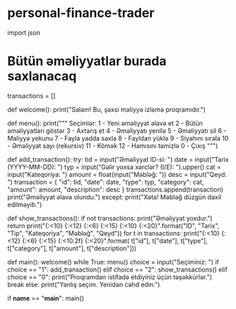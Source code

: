 # personal-finance-trader
import json

# Bütün əməliyyatlar burada saxlanacaq
transactions = []

def welcome():
    print("Salam! Bu, şəxsi maliyyə izləmə proqramıdır.")

def menu():
    print("""
Seçimlər:
1 - Yeni əməliyyat əlavə et
2 - Bütün əməliyyatları göstər
3 - Axtarış et
4 - Əməliyyatı yenilə
5 - Əməliyyatı sil
6 - Maliyyə yekunu
7 - Fayla yadda saxla
8 - Fayldan yüklə
9 - Siyahını sırala
10 - Əməliyyat sayı (rekursiv)
11 - Kömək
12 - Hamısını təmizlə
0 - Çıxış
""")

def add_transaction():
    try:
        tid = input("Əməliyyat ID-si: ")
        date = input("Tarix (YYYY-MM-DD): ")
        typ = input("Gəlir yoxsa xərclər? (I/E): ").upper()
        cat = input("Kateqoriya: ")
        amount = float(input("Məbləğ: "))
        desc = input("Qeyd: ")
        transaction = {
            "id": tid,
            "date": date,
            "type": typ,
            "category": cat,
            "amount": amount,
            "description": desc
        }
        transactions.append(transaction)
        print("Əməliyyat əlavə olundu.")
    except:
        print("Xəta! Məbləğ düzgün daxil edilməyib.")

def show_transactions():
    if not transactions:
        print("Əməliyyat yoxdur.")
        return
    print("{:<10} {:<12} {:<6} {:<15} {:<10} {:<20}".format("ID", "Tarix", "Tip", "Kateqoriya", "Məbləğ", "Qeyd"))
    for t in transactions:
        print("{:<10} {:<12} {:<6} {:<15} {:<10.2f} {:<20}".format(
            t["id"], t["date"], t["type"], t["category"], t["amount"], t["description"]))

def main():
    welcome()
    while True:
        menu()
        choice = input("Seçiminiz: ")
        if choice == "1":
            add_transaction()
        elif choice == "2":
            show_transactions()
        elif choice == "0":
            print("Proqramdan istifadə etdiyiniz üçün təşəkkürlər.")
            break
        else:
            print("Yanlış seçim. Yenidən cəhd edin.")

if __name__ == "__main__":
    main()
